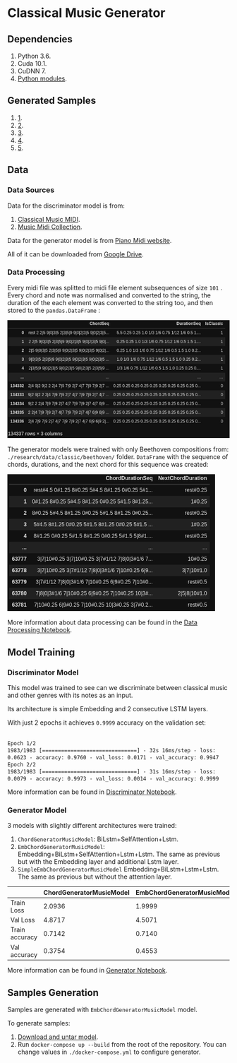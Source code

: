 # Classical Music Generator

## Dependencies

1. Python 3.6.
2. Cuda 10.1.
3. CuDNN 7.
4. [Python modules](./research/requirements.txt).

## Generated Samples

1. [1](./samples/0-converted.mp3).
1. [2](./samples/1-converted.mp3).
1. [3](./samples/2-converted.mp3).
1. [4](./samples/3-converted.mp3).
1. [5](./samples/4-converted.mp3).

## Data

### Data Sources

Data for the discriminator model is from:

1. [Classical Music MIDI](https://www.kaggle.com/soumikrakshit/classical-music-midi).
2. [Music Midi Collection](https://www.kaggle.com/programgeek01/anime-music-midi).

Data for the generator model is from [Piano Midi website](http://www.piano-midi.de/beeth.htm).

All of it can be downloaded from [Google Drive](https://drive.google.com/file/d/1qCCsXel_YdtJorfCqk3tztVHQ-jxSXKT/view?usp=sharing).

### Data Processing

Every midi file was splitted to midi file element subsequences of size `101` . Every chord and note was normalised and converted to the string, the duration of the each element was converted to the string too, and then stored to the `pandas.DataFrame` :

![Samples CSV](./images/samples_csv.jpg)

The generator models were trained with only Beethoven compositions from: `./research/data/classic/beethoven/` folder. `DataFrame` with the sequence of chords, durations, and the next chord for this sequence was created:

![Beethoven Sample](./images/beethoven_samples.jpg)

More information about data processing can be found in the [Data Processing Notebook](./research/data_processing.ipynb).

## Model Training

### Discriminator Model

This model was trained to see can we discriminate between classical music and other genres with its notes as an input.

Its architecture is simple Embedding and 2 consecutive LSTM layers.

With just 2 epochs it achieves `0.9999` accuracy on the validation set:

``` 

Epoch 1/2
1983/1983 [==============================] - 32s 16ms/step - loss: 0.0623 - accuracy: 0.9760 - val_loss: 0.0171 - val_accuracy: 0.9947
Epoch 2/2
1983/1983 [==============================] - 31s 16ms/step - loss: 0.0079 - accuracy: 0.9973 - val_loss: 0.0014 - val_accuracy: 0.9999
```

More information can be found in [Discriminator Notebook](./research/discriminator.ipynb).

### Generator Model

3 models with slightly different architectures were trained:

1. `ChordGeneratorMusicModel`: BiLstm+SelfAttention+Lstm.
2. `EmbChordGeneratorMusicModel`: Embedding+BiLstm+SelfAttention+Lstm+Lstm. The same as previous but with the Embedding layer and additional Lstm layer.
3. `SimpleEmbChordGeneratorMusicModel` Embedding+BiLstm+Lstm+Lstm. The same as previous but without the attention layer.

|                | ChordGeneratorMusicModel | EmbChordGeneratorMusicModel | SimpleEmbChordGeneratorMusicModel |
|----------------|--------------------------|-----------------------------|-----------------------------------|
| Train Loss     |          2.0936          |            1.9999           |                2.5130             |
| Val Loss       |          4.8717          |            4.5071           |                4.5120             |
| Train accuracy |          0.7142          |            0.7140           |                0.6161             |
| Val accuracy   |          0.3754          |            0.4553           |                0.3739             |

More information can be found in [Generator Notebook](./research/generator.ipynb).

## Samples Generation

Samples are generated with `EmbChordGeneratorMusicModel` model.

To generate samples:

1. [Download and untar model](https://drive.google.com/file/d/1VLejqR8YLGdDJCoA_BK62WgejBVdX1uT/view?usp=sharing).
2. Run `docker-compose up --build` from the root of the repository. You can change values in `./docker-compose.yml` to configure generator.
